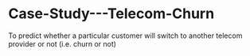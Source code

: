 # Case-Study---Telecom-Churn
To predict whether a particular customer will switch to another telecom provider or not (i.e. churn or not)
